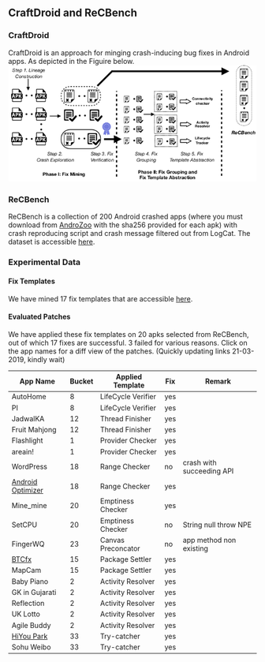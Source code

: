 ## CraftDroid and ReCBench
### CraftDroid
CraftDroid is an approach for minging crash-inducing bug fixes in Android apps. As depicted in the Figuire below.
              ![CraftDroid](workflowCraftDroid.png)
### ReCBench
ReCBench is a collection of 200 Android crashed apps (where you must download from [AndroZoo](https://androzoo.uni.lu) with the sha256 provided for each apk) with crash reproducing script and crash message filtered out from LogCat.
The dataset is accessible [here](https://github.com/CraftDroid/ReCBench).

### Experimental Data
#### Fix Templates
We have mined 17 fix templates that are accessible [here](https://github.com/CraftDroid/ExpData/tree/master/Fix_Templates).
#### Evaluated Patches
We have applied these fix templates on 20 apks selected from ReCBench, out of which 17 fixes are successful. 3 failed for various reasons. Click on the app names for a diff view of the patches. (Quickly updating links 21-03-2019, kindly wait)

App Name |Bucket| Applied Template | Fix | Remark|
|-------|------|------|------|------|
AutoHome | 8 |LifeCycle Verifier | yes |   |
PI | 8| LifeCycle Verifier | yes | |
JadwalKA |12| Thread Finisher | yes | |
Fruit Mahjong |12| Thread Finisher | yes | |
Flashlight | 1 | Provider Checker | yes | | 
areain! | 1 |Provider Checker | yes | |
 WordPress |18| Range Checker | no | crash with succeeding API |
[Android Optimizer](https://github.com/CraftDroid/ExpData/commit/8ee947a913fc1397c6756b7d4eac917fd49593c7) |18| Range Checker | yes | |
Mine\_mine |20| Emptiness Checker | yes | |
SetCPU |20| Emptiness Checker | no | String null throw NPE|
FingerWQ | 23|Canvas Preconcator | no | app method non existing |
[BTCfx](https://github.com/CraftDroid/ExpData/commit/ca263e4f33077074f2801ae3b97cff673695381d) |15| Package Settler | yes | |
 MapCam | 15|Package Settler | yes | |
 Baby Piano |2| Activity Resolver | yes | |
 GK in Gujarati |2| Activity Resolver | yes | |
 Reflection | 2|Activity Resolver | yes | |
 UK Lotto | 2|Activity Resolver | yes | |
 Agile Buddy | 2|Activity Resolver | yes | |
 [HiYou Park](https://github.com/CraftDroid/ExpData/commit/189292caa667d5938b40601fba355545cd6133f1) | 33|Try-catcher | yes | |
 Sohu Weibo | 33|Try-catcher | yes | |

